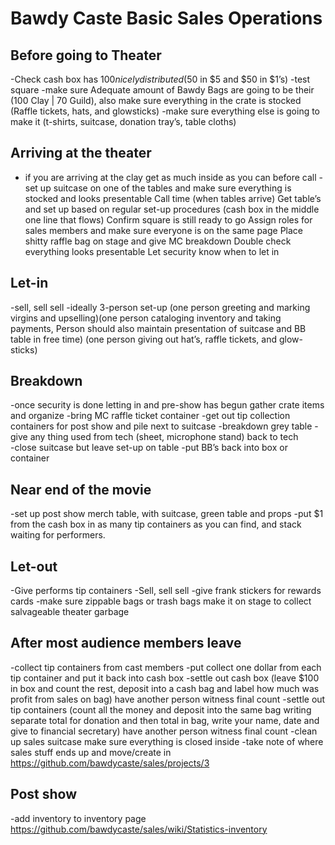 # Bawdy Caste Basic Sales Operations


## Before going to Theater
-Check cash box has $100 nicely distributed ($50 in $5 and $50 in $1’s)
-test square 
-make sure Adequate amount of Bawdy Bags are going to be their (100 Clay | 70 Guild), also make sure everything in the crate is stocked (Raffle tickets, hats, and glowsticks)
-make sure everything else is going to make it (t-shirts, suitcase, donation tray’s, table cloths)
## Arriving at the theater
- if you are arriving at the clay get as much inside as you can before call
-set up suitcase on one of the tables and make sure everything is stocked and looks presentable
Call time (when tables arrive)
Get table’s and set up based on regular set-up procedures (cash box in the middle one line that flows)
Confirm square is still ready to go
Assign roles for sales members and make sure everyone is on the same page
Place shitty raffle bag on stage and give MC breakdown
Double check everything looks presentable
Let security know when to let in
## Let-in
-sell, sell sell
-ideally 3-person set-up (one person greeting and marking virgins and upselling)(one person cataloging inventory and taking payments, Person should also maintain presentation of suitcase and BB table in free time) (one person giving out hat’s, raffle tickets, and glow-sticks)
## Breakdown
-once security is done letting in and pre-show has begun gather crate items and organize
-bring MC raffle ticket container
-get out tip collection containers for post show and pile next to suitcase
-breakdown grey table
-give any thing used from tech (sheet, microphone stand) back to tech   
-close suitcase but leave set-up on table
-put BB’s back into box or container 
## Near end of the movie
-set up post show merch table, with suitcase, green table and props
-put $1 from the cash box in as many tip containers as you can find, and stack waiting for performers.
## Let-out
-Give performs tip containers
-Sell, sell sell
-give frank stickers for rewards cards
-make sure zippable bags or trash bags make it on stage to collect salvageable theater garbage 


## After most audience members leave
-collect tip containers from cast members 
-put collect one dollar from each tip container and put it back into cash box
-settle out cash box (leave $100 in box and count the rest, deposit into a cash bag and label how much was profit from sales on bag) have another person witness final count
-settle out tip containers (count all the money and deposit into the same bag writing separate total for donation and then total in bag, write your name, date and give to financial secretary) have another person witness final count
-clean up  sales suitcase make sure everything is closed inside
-take note of where sales stuff ends up and move/create in https://github.com/bawdycaste/sales/projects/3

## Post show
-add inventory to inventory page https://github.com/bawdycaste/sales/wiki/Statistics-inventory

